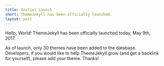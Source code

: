 ```yaml
---
title: Initial Launch
short: ThemeJekyll has been officially launched.
layout: post
---
```


Hello, World!  ThemeJekyll has been officially launched today, May 9th, 2017.

As of launch, only 30 themes have been added to the database.  Developers, if you would like to help ThemeJekyll grow (and get a backlink for yourself), please add your theme.  Thanks!
